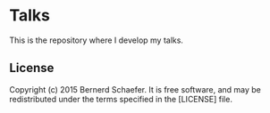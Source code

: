 Talks
=====

This is the repository where I develop my talks.

License
-------

Copyright (c) 2015 Bernerd Schaefer. It is free software,
and may be redistributed under the terms specified in the [LICENSE] file.
